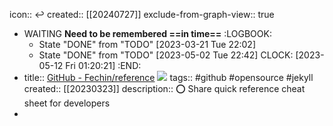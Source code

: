 icon:: ↩
created:: [[20240727]]
exclude-from-graph-view:: true

- WAITING **Need to be remembered ==in time==**
  :LOGBOOK:
  * State "DONE" from "TODO" [2023-03-21 Tue 22:02]
  * State "DONE" from "TODO" [2023-05-02 Tue 22:42]
  CLOCK: [2023-05-12 Fri 01:20:21]
  :END:
- title:: [GitHub - Fechin/reference](https://github.com/Fechin/reference) ![](https://img.shields.io/github/stars/Fechin/reference)
  tags:: #github #opensource #jekyll
  created:: [[20230323]]
  description:: ⭕ Share quick reference cheat sheet for developers
-